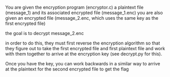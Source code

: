 
You are given the encryption program (encryptor.c) a plaintext file (message_1) and its associated encrypted file (message_1.enc)
you are also given an encrypted file (message_2.enc, which uses the same key as the first encrypted file) 

the goal is to decrypt message_2.enc

in order to do this, they must first reverse the encryption algorithm so that they figure out to take the first encrypted file and first plaintext file and work with them together to arrive at the encryption key (see decrypt.py for this).

Once you have the key, you can work backwards in a similar way to arrive at the plaintext for the second encrypted file to get the flag
